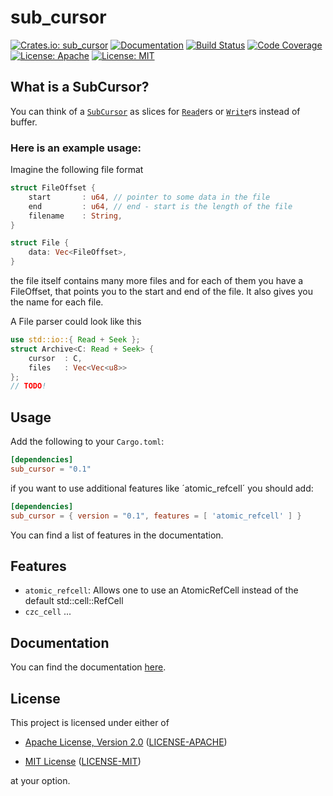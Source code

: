 sub_cursor
=========
[![Crates.io: sub_cursor](https://img.shields.io/crates/v/sub_cursor.svg)](https://crates.io/crates/sub_cursor)
[![Documentation](https://docs.rs/hls_m3u8/badge.svg)](https://docs.rs/sub_cursor)
[![Build Status](https://travis-ci.org/luro02/sub_cursor.svg?branch=master)](https://travis-ci.org/luro02/sub_cursor)
[![Code Coverage](https://codecov.io/gh/luro02/sub_cursor/branch/master/graph/badge.svg)](https://codecov.io/gh/luro02/sub_cursor/branch/master)
[![License: Apache](https://img.shields.io/badge/License-Apache%202.0-red.svg)](LICENSE-APACHE)
[![License: MIT](https://img.shields.io/badge/license-MIT-blue.svg)](LICENSE)

## What is a SubCursor?
You can think of a [`SubCursor`] as slices for [`Read`]ers or [`Write`]rs instead of buffer.

[`SubCursor`]: https://github.com/Luro02/sub_cursor
[`Read`]: https://doc.rust-lang.org/std/io/trait.Read.html
[`Write`]: https://doc.rust-lang.org/std/io/trait.Write.html
### Here is an example usage:

Imagine the following file format

```rust
struct FileOffset {
    start       : u64, // pointer to some data in the file
    end         : u64, // end - start is the length of the file
    filename    : String,
}

struct File {
    data: Vec<FileOffset>,
}
```
the file itself contains many more files and for each of them you have a FileOffset, that points you to the start and end of the file. It also gives you the name for each file.

A File parser could look like this

``` rust
use std::io::{ Read + Seek };
struct Archive<C: Read + Seek> {
    cursor  : C,
    files   : Vec<Vec<u8>>
};
// TODO!
```

## Usage
Add the following to your `Cargo.toml`:

```toml
[dependencies]
sub_cursor = "0.1"
```
if you want to use additional features like ´atomic_refcell´ you should add:
```toml
[dependencies]
sub_cursor = { version = "0.1", features = [ 'atomic_refcell' ] }
```
You can find a list of features in the documentation.

## Features
- `atomic_refcell`: Allows one to use an AtomicRefCell instead of the default std::cell::RefCell
- `czc_cell` ...

## Documentation
You can find the documentation [here](http://doc.rust-lang.org/sub_cursor).

## License

This project is licensed under either of

* [Apache License, Version 2.0](http://www.apache.org/licenses/LICENSE-2.0)
  ([LICENSE-APACHE](LICENSE-APACHE))

* [MIT License](http://opensource.org/licenses/MIT)
  ([LICENSE-MIT](LICENSE-MIT))

at your option.
